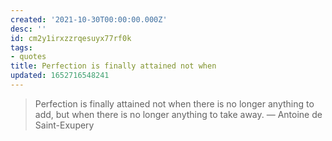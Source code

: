 ```yaml
---
created: '2021-10-30T00:00:00.000Z'
desc: ''
id: cm2y1irxzzrqesuyx77rf0k
tags:
- quotes
title: Perfection is finally attained not when
updated: 1652716548241
---
```

   
> Perfection is finally attained not when there is no longer anything to add, but when there is no longer anything to take away. — Antoine de Saint-Exupery